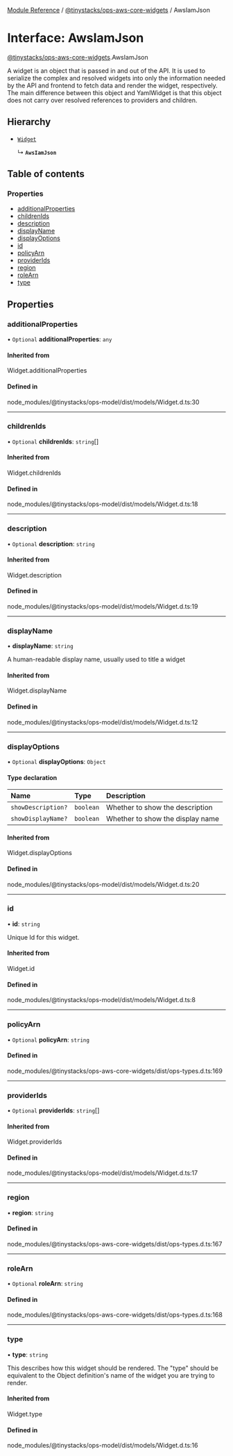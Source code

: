 [Module Reference](../modules.md) / [@tinystacks/ops-aws-core-widgets](../modules/tinystacks_ops_aws_core_widgets.md) / AwsIamJson

# Interface: AwsIamJson

[@tinystacks/ops-aws-core-widgets](../modules/tinystacks_ops_aws_core_widgets.md).AwsIamJson

A widget is an object that is passed in and out of the API. It is used to serialize the complex and resolved widgets into only the information needed by the API and frontend to fetch data and render the widget, respectively. The main difference between this object and YamlWidget is that this object does not carry over resolved references to providers and children.

## Hierarchy

- [`Widget`](../modules/tinystacks_ops_model.md#widget)

  ↳ **`AwsIamJson`**

## Table of contents

### Properties

- [additionalProperties](tinystacks_ops_aws_core_widgets.AwsIamJson.md#additionalproperties)
- [childrenIds](tinystacks_ops_aws_core_widgets.AwsIamJson.md#childrenids)
- [description](tinystacks_ops_aws_core_widgets.AwsIamJson.md#description)
- [displayName](tinystacks_ops_aws_core_widgets.AwsIamJson.md#displayname)
- [displayOptions](tinystacks_ops_aws_core_widgets.AwsIamJson.md#displayoptions)
- [id](tinystacks_ops_aws_core_widgets.AwsIamJson.md#id)
- [policyArn](tinystacks_ops_aws_core_widgets.AwsIamJson.md#policyarn)
- [providerIds](tinystacks_ops_aws_core_widgets.AwsIamJson.md#providerids)
- [region](tinystacks_ops_aws_core_widgets.AwsIamJson.md#region)
- [roleArn](tinystacks_ops_aws_core_widgets.AwsIamJson.md#rolearn)
- [type](tinystacks_ops_aws_core_widgets.AwsIamJson.md#type)

## Properties

### additionalProperties

• `Optional` **additionalProperties**: `any`

#### Inherited from

Widget.additionalProperties

#### Defined in

node_modules/@tinystacks/ops-model/dist/models/Widget.d.ts:30

___

### childrenIds

• `Optional` **childrenIds**: `string`[]

#### Inherited from

Widget.childrenIds

#### Defined in

node_modules/@tinystacks/ops-model/dist/models/Widget.d.ts:18

___

### description

• `Optional` **description**: `string`

#### Inherited from

Widget.description

#### Defined in

node_modules/@tinystacks/ops-model/dist/models/Widget.d.ts:19

___

### displayName

• **displayName**: `string`

A human-readable display name, usually used to title a widget

#### Inherited from

Widget.displayName

#### Defined in

node_modules/@tinystacks/ops-model/dist/models/Widget.d.ts:12

___

### displayOptions

• `Optional` **displayOptions**: `Object`

#### Type declaration

| Name | Type | Description |
| :------ | :------ | :------ |
| `showDescription?` | `boolean` | Whether to show the description |
| `showDisplayName?` | `boolean` | Whether to show the display name |

#### Inherited from

Widget.displayOptions

#### Defined in

node_modules/@tinystacks/ops-model/dist/models/Widget.d.ts:20

___

### id

• **id**: `string`

Unique Id for this widget.

#### Inherited from

Widget.id

#### Defined in

node_modules/@tinystacks/ops-model/dist/models/Widget.d.ts:8

___

### policyArn

• `Optional` **policyArn**: `string`

#### Defined in

node_modules/@tinystacks/ops-aws-core-widgets/dist/ops-types.d.ts:169

___

### providerIds

• `Optional` **providerIds**: `string`[]

#### Inherited from

Widget.providerIds

#### Defined in

node_modules/@tinystacks/ops-model/dist/models/Widget.d.ts:17

___

### region

• **region**: `string`

#### Defined in

node_modules/@tinystacks/ops-aws-core-widgets/dist/ops-types.d.ts:167

___

### roleArn

• `Optional` **roleArn**: `string`

#### Defined in

node_modules/@tinystacks/ops-aws-core-widgets/dist/ops-types.d.ts:168

___

### type

• **type**: `string`

This describes how this widget should be rendered. The "type" should be equivalent to the Object definition's name of the widget you are trying to render.

#### Inherited from

Widget.type

#### Defined in

node_modules/@tinystacks/ops-model/dist/models/Widget.d.ts:16
